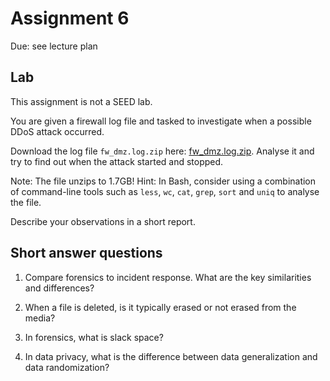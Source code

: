 # Assignment 6

Due: see lecture plan

## Lab

This assignment is not a SEED lab.
    
You are given a firewall log file and tasked to investigate when a possible DDoS attack occurred. 

Download the log file ``fw_dmz.log.zip`` here: [fw_dmz.log.zip](fw_dmz.log.zip). Analyse it and try to find out when the attack started and stopped.

Note: The file unzips to 1.7GB! Hint: In Bash, consider using a combination of command-line tools such as ``less``, ``wc``, ``cat``, ``grep``, ``sort`` and ``uniq`` to analyse the file.

Describe your observations in a short report.

## Short answer questions

1. Compare forensics to incident response. What are the key similarities and differences?

2. When a file is deleted, is it typically erased or not erased from the media?

3. In forensics, what is slack space?

4. In data privacy, what is the difference between data generalization and data randomization?

